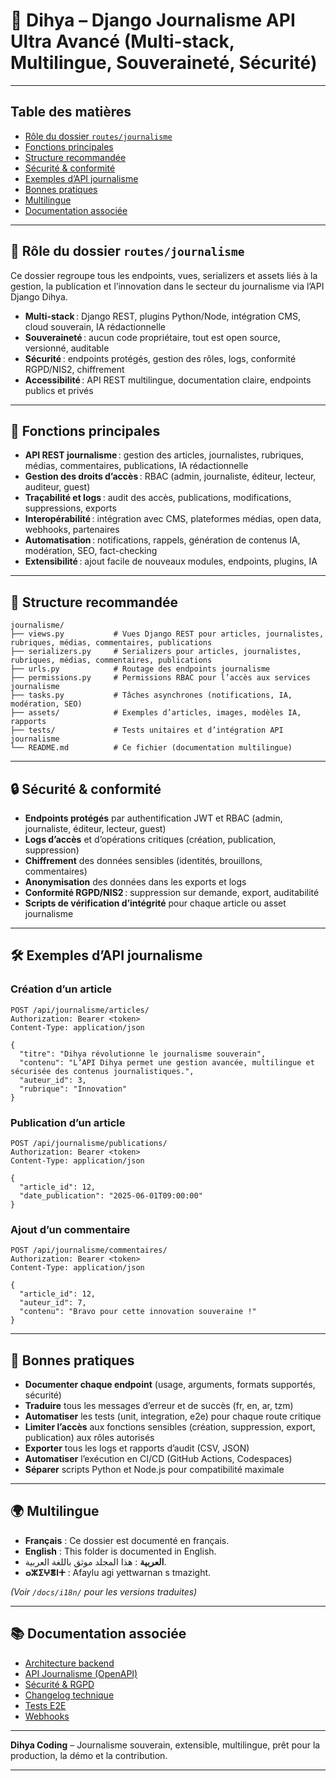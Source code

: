 # 📰 Dihya – Django Journalisme API Ultra Avancé (Multi-stack, Multilingue, Souveraineté, Sécurité)

---

## Table des matières

- [Rôle du dossier `routes/journalisme`](#rôle-du-dossier-routesjournalisme)
- [Fonctions principales](#fonctions-principales)
- [Structure recommandée](#structure-recommandée)
- [Sécurité & conformité](#sécurité--conformité)
- [Exemples d’API journalisme](#exemples-dapi-journalisme)
- [Bonnes pratiques](#bonnes-pratiques)
- [Multilingue](#multilingue)
- [Documentation associée](#documentation-associée)

---

## 📰 Rôle du dossier `routes/journalisme`

Ce dossier regroupe tous les endpoints, vues, serializers et assets liés à la gestion, la publication et l’innovation dans le secteur du journalisme via l’API Django Dihya.

- **Multi-stack** : Django REST, plugins Python/Node, intégration CMS, cloud souverain, IA rédactionnelle
- **Souveraineté** : aucun code propriétaire, tout est open source, versionné, auditable
- **Sécurité** : endpoints protégés, gestion des rôles, logs, conformité RGPD/NIS2, chiffrement
- **Accessibilité** : API REST multilingue, documentation claire, endpoints publics et privés

---

## 🧠 Fonctions principales

- **API REST journalisme** : gestion des articles, journalistes, rubriques, médias, commentaires, publications, IA rédactionnelle
- **Gestion des droits d’accès** : RBAC (admin, journaliste, éditeur, lecteur, auditeur, guest)
- **Traçabilité et logs** : audit des accès, publications, modifications, suppressions, exports
- **Interopérabilité** : intégration avec CMS, plateformes médias, open data, webhooks, partenaires
- **Automatisation** : notifications, rappels, génération de contenus IA, modération, SEO, fact-checking
- **Extensibilité** : ajout facile de nouveaux modules, endpoints, plugins, IA

---

## 📁 Structure recommandée

```
journalisme/
├── views.py           # Vues Django REST pour articles, journalistes, rubriques, médias, commentaires, publications
├── serializers.py     # Serializers pour articles, journalistes, rubriques, médias, commentaires, publications
├── urls.py            # Routage des endpoints journalisme
├── permissions.py     # Permissions RBAC pour l’accès aux services journalisme
├── tasks.py           # Tâches asynchrones (notifications, IA, modération, SEO)
├── assets/            # Exemples d’articles, images, modèles IA, rapports
├── tests/             # Tests unitaires et d’intégration API journalisme
└── README.md          # Ce fichier (documentation multilingue)
```

---

## 🔒 Sécurité & conformité

- **Endpoints protégés** par authentification JWT et RBAC (admin, journaliste, éditeur, lecteur, guest)
- **Logs d’accès** et d’opérations critiques (création, publication, suppression)
- **Chiffrement** des données sensibles (identités, brouillons, commentaires)
- **Anonymisation** des données dans les exports et logs
- **Conformité RGPD/NIS2** : suppression sur demande, export, auditabilité
- **Scripts de vérification d’intégrité** pour chaque article ou asset journalisme

---

## 🛠️ Exemples d’API journalisme

### Création d’un article

```http
POST /api/journalisme/articles/
Authorization: Bearer <token>
Content-Type: application/json

{
  "titre": "Dihya révolutionne le journalisme souverain",
  "contenu": "L’API Dihya permet une gestion avancée, multilingue et sécurisée des contenus journalistiques.",
  "auteur_id": 3,
  "rubrique": "Innovation"
}
```

### Publication d’un article

```http
POST /api/journalisme/publications/
Authorization: Bearer <token>
Content-Type: application/json

{
  "article_id": 12,
  "date_publication": "2025-06-01T09:00:00"
}
```

### Ajout d’un commentaire

```http
POST /api/journalisme/commentaires/
Authorization: Bearer <token>
Content-Type: application/json

{
  "article_id": 12,
  "auteur_id": 7,
  "contenu": "Bravo pour cette innovation souveraine !"
}
```

---

## 📝 Bonnes pratiques

- **Documenter chaque endpoint** (usage, arguments, formats supportés, sécurité)
- **Traduire** tous les messages d’erreur et de succès (fr, en, ar, tzm)
- **Automatiser** les tests (unit, integration, e2e) pour chaque route critique
- **Limiter l’accès** aux fonctions sensibles (création, suppression, export, publication) aux rôles autorisés
- **Exporter** tous les logs et rapports d’audit (CSV, JSON)
- **Automatiser** l’exécution en CI/CD (GitHub Actions, Codespaces)
- **Séparer** scripts Python et Node.js pour compatibilité maximale

---

## 🌍 Multilingue

- **Français** : Ce dossier est documenté en français.
- **English** : This folder is documented in English.
- **العربية** : هذا المجلد موثق باللغة العربية.
- **ⴰⵣⵉⵖⴻⵏⵜ** : Afaylu agi yettwarnan s tmazight.

*(Voir `/docs/i18n/` pour les versions traduites)*

---

## 📚 Documentation associée

- [Architecture backend](../../../../docs/architecture.md)
- [API Journalisme (OpenAPI)](../../../../docs/openapi.yaml)
- [Sécurité & RGPD](../../../../SECURITY.md)
- [Changelog technique](../../../../TECHNICAL_CHANGELOG.md)
- [Tests E2E](../../../../E2E_TESTS_GUIDE.md)
- [Webhooks](../../../../WEBHOOKS_GUIDE.md)

---

**Dihya Coding** – Journalisme souverain, extensible, multilingue, prêt pour la production, la démo et la contribution.

---
